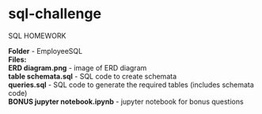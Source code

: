# sql-challenge
SQL HOMEWORK

**Folder** - EmployeeSQL <br>
**Files:**<br>
  **ERD diagram.png** - image of ERD diagram <br>
  **table schemata.sql** - SQL code to create schemata <br>
  **queries.sql** - SQL code to generate the required tables (includes schemata code) <br>
  **BONUS jupyter notebook.ipynb** - jupyter notebook for bonus questions 
